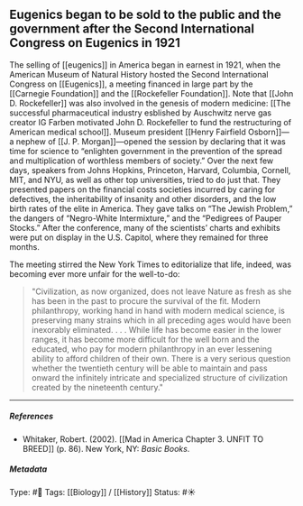 ## Eugenics began to be sold to the public and the government after the Second International Congress on Eugenics in 1921  # 

The selling of [[eugenics]] in America began in earnest in 1921, when the American Museum of Natural History hosted the Second International Congress on [[Eugenics]], a meeting financed in large part by the [[Carnegie Foundation]] and the [[Rockefeller Foundation]]. Note that [[John D. Rockefeller]] was also involved in the genesis of modern medicine: [[The successful pharmaceutical industry esblished by Auschwitz nerve gas creator IG Farben motivated John D. Rockefeller to fund the restructuring of American medical school]]. Museum president [[Henry Fairfield Osborn]]—a nephew of [[J. P. Morgan]]—opened the session by declaring that it was time for science to “enlighten government in the prevention of the spread and multiplication of worthless members of society.” Over the next few days, speakers from Johns Hopkins, Princeton, Harvard, Columbia, Cornell, MIT, and NYU, as well as other top universities, tried to do just that. They presented papers on the financial costs societies incurred by caring for defectives, the inheritability of insanity and other disorders, and the low birth rates of the elite in America. They gave talks on “The Jewish Problem,” the dangers of “Negro-White Intermixture,” and the “Pedigrees of Pauper Stocks.” After the conference, many of the scientists’ charts and exhibits were put on display in the U.S. Capitol, where they remained for three months.

The meeting stirred the New York Times to editorialize that life, indeed, was becoming ever more unfair for the well-to-do:

> "Civilization, as now organized, does not leave Nature as fresh as she has been in the past to procure the survival of the fit. Modern philanthropy, working hand in hand with modern medical science, is preserving many strains which in all preceding ages would have been inexorably eliminated. . . . While life has become easier in the lower ranges, it has become more difficult for the well born and the educated, who pay for modern philanthropy in an ever lessening ability to afford children of their own. There is a very serious question whether the twentieth century will be able to maintain and pass onward the infinitely intricate and specialized structure of civilization created by the nineteenth century."

___

##### References

- Whitaker, Robert. (2002). [[Mad in America Chapter 3. UNFIT TO BREED]] (p. 86). New York, NY: _Basic Books_.

##### Metadata

Type: #🔴 
Tags: [[Biology]] / [[History]] 
Status: #☀️ 